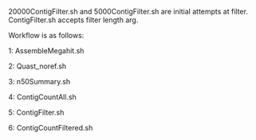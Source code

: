 20000ContigFilter.sh and 5000ContigFilter.sh are initial attempts at filter. ContigFilter.sh accepts filter length arg.

Workflow is as follows:

1: AssembleMegahit.sh

2: Quast_noref.sh

3: n50Summary.sh

4: ContigCountAll.sh

5: ContigFilter.sh

6: ContigCountFiltered.sh
